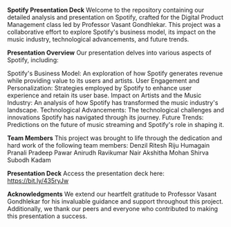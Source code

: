 **Spotify Presentation Deck**
Welcome to the repository containing our detailed analysis and presentation on Spotify, crafted for the Digital Product Management class led by Professor Vasant Gondhlekar. This project was a collaborative effort to explore Spotify's business model, its impact on the music industry, technological advancements, and future trends.

**Presentation Overview**
Our presentation delves into various aspects of Spotify, including:

Spotify's Business Model: An exploration of how Spotify generates revenue while providing value to its users and artists.
User Engagement and Personalization: Strategies employed by Spotify to enhance user experience and retain its user base.
Impact on Artists and the Music Industry: An analysis of how Spotify has transformed the music industry's landscape.
Technological Advancements: The technological challenges and innovations Spotify has navigated through its journey.
Future Trends: Predictions on the future of music streaming and Spotify's role in shaping it.

**Team Members**
This project was brought to life through the dedication and hard work of the following team members:
Denzil Ritesh
Riju Humagain
Pranali Pradeep Pawar
Anirudh Ravikumar Nair
Akshitha Mohan Shirva
Subodh Kadam

**Presentation Deck**
Access the presentation deck here: https://bit.ly/435ryJw

**Acknowledgments**
We extend our heartfelt gratitude to Professor Vasant Gondhlekar for his invaluable guidance and support throughout this project. Additionally, we thank our peers and everyone who contributed to making this presentation a success.

